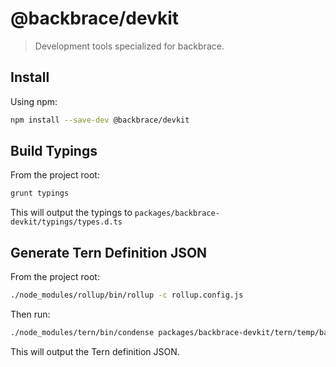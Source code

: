 # @backbrace/devkit

> Development tools specialized for backbrace.

## Install

Using npm:

```sh
npm install --save-dev @backbrace/devkit
```

## Build Typings

From the project root:

```sh
grunt typings
```

This will output the typings to `packages/backbrace-devkit/typings/types.d.ts`

## Generate Tern Definition JSON

From the project root:

```sh
./node_modules/rollup/bin/rollup -c rollup.config.js
```

Then run:

```sh
./node_modules/tern/bin/condense packages/backbrace-devkit/tern/temp/backbrace.js --def packages/backbrace-devkit/tern/defs/backbrace-types.json --no-spans
```

This will output the Tern definition JSON.